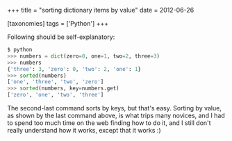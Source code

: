 +++
title = "sorting dictionary items by value"
date = 2012-06-26

[taxonomies]
tags = ['Python']
+++

Following should be self-explanatory:

```python
$ python
>>> numbers = dict(zero=0, one=1, two=2, three=3)
>>> numbers
{'three': 3, 'zero': 0, 'two': 2, 'one': 1}
>>> sorted(numbers)
['one', 'three', 'two', 'zero']
>>> sorted(numbers, key=numbers.get)
['zero', 'one', 'two', 'three']
```

The second-last command sorts by keys, but that's easy. Sorting by
value, as shown by the last command above, is what trips many novices,
and I had to spend too much time on the web finding how to do it, and I
still don't really understand how it works, except that it works :)
